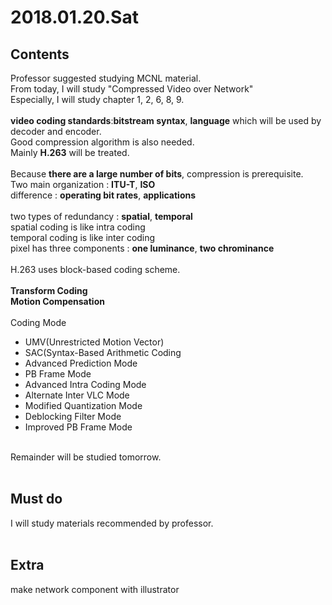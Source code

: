 # 2018.01.20.Sat<br>
## Contents<br>
Professor suggested studying MCNL material.<br>
From today, I will study "Compressed Video over Network"<br>
Especially, I will study chapter 1, 2, 6, 8, 9.<br>
<br>
**video coding standards**:**bitstream syntax**, **language** which will be used by decoder and encoder.<br>
Good compression algorithm is also needed.<br>
Mainly **H.263** will be treated.<br>
<br>
Because **there are a large number of bits**, compression is prerequisite.<br>
Two main organization : **ITU-T**, **ISO**<br>
difference : **operating bit rates**, **applications**<br>
<br>
two types of redundancy : **spatial**, **temporal**<br>
spatial coding is like intra coding<br>
temporal coding is like inter coding<br>
pixel has three components : **one luminance**, **two chrominance**<br>
<br>
H.263 uses block-based coding scheme.<br>
<br>
**Transform Coding**<br>
**Motion Compensation**<br>
<br>
Coding Mode<br>
- UMV(Unrestricted Motion Vector)<br>
- SAC(Syntax-Based Arithmetic Coding<br>
- Advanced Prediction Mode<br>
- PB Frame Mode<br>
- Advanced Intra Coding Mode<br>
- Alternate Inter VLC Mode<br>
- Modified Quantization Mode<br>
- Deblocking Filter Mode<br>
- Improved PB Frame Mode<br>
<br>
Remainder will be studied tomorrow.<br>
<br>

## Must do<br>
I will study materials recommended by professor.<br>
<br>

## Extra<br>
make network component with illustrator<br>
